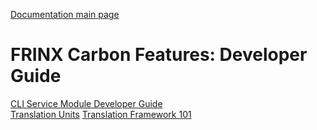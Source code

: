 [Documentation main page](https://frinxio.github.io/Frinx-docs/)  
# FRINX Carbon Features: Developer Guide
 
[CLI Service Module Developer Guide](FRINX_Features_Developer_Guide/cli/cli-service-module-devguide.md)  
[Translation Units](https://github.com/FRINXio/translation-units-docs)
[Translation Framework 101](https://github.com/FRINXio/translation-units-docs/blob/master/Translation%20framework%20101.md)

